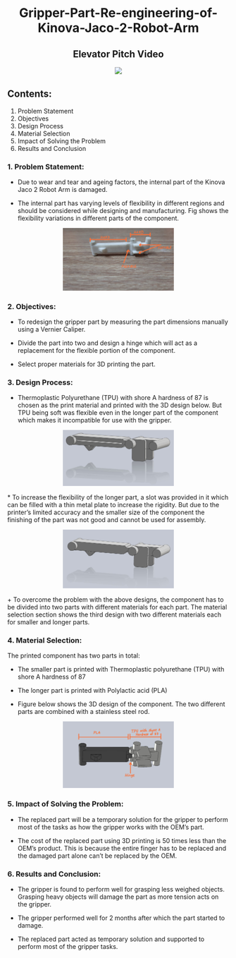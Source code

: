 <h1 align="center">Gripper-Part-Re-engineering-of-Kinova-Jaco-2-Robot-Arm</h1>

<h2 align="center">Elevator Pitch Video</h2>
<p align="center">
<a href="https://www.youtube.com/watch?v=ohfX8vRgAaY"><img src="http://img.youtube.com/vi/ohfX8vRgAaY/0.jpg"></a>
</p>

## Contents:
1. Problem Statement
2. Objectives
3. Design Process
4. Material Selection
5. Impact of Solving the Problem
6. Results and Conclusion

### 1. Problem Statement:
- Due to wear and tear and ageing factors, the internal part of the Kinova Jaco 2 Robot Arm is damaged.
* The internal part has varying levels of flexibility in different regions and should be considered while designing and manufacturing. Fig shows the flexibility variations in different parts of the component.
<p align="center">
<img src="images/OEM_part_sample.jpg" height="50%" width="50%">
</p>

### 2. Objectives:
- To redesign the gripper part by measuring the part dimensions manually using a Vernier Caliper.
* Divide the part into two and design a hinge which will act as a replacement for the flexible portion of the component.
+ Select proper materials for 3D printing the part.

### 3. Design Process:
- Thermoplastic Polyurethane (TPU) with shore A hardness of 87 is chosen as the print material and printed with the 3D design below. But TPU being soft was flexible even in the longer part of the component which makes it incompatible for use with the gripper.
<p align="center">
<img src="images/single_piece_with_slot_no_hinge..JPG" height="50%" width="50%">
</p>
* To increase the flexibility of the longer part, a slot was provided in it which can be filled with a thin metal plate to increase the rigidity. But due to the printer’s limited accuracy and the smaller size of the component the finishing of the part was not good and cannot be used for assembly.
<p align="center">
<img src="images/single_piece_with_no_slot_no_hinge.JPG" height="50%" width="50%">
</p>
+ To overcome the problem with the above designs, the component has to be divided into two parts with different materials for each part. The material selection section shows the third design with two different materials each for smaller and longer parts.

### 4. Material Selection:
The printed component has two parts in total:
* The smaller part is printed with Thermoplastic polyurethane (TPU) with shore A hardness of 87
- The longer part is printed with Polylactic acid (PLA)
+ Figure below shows the 3D design of the component. The two different parts are combined with a stainless steel rod.
<p align="center">
<img src="images/redesigned_part.png" height="50%" width="50%">
</p>

### 5. Impact of Solving the Problem:
- The replaced part will be a temporary solution for the gripper to perform most of the tasks as how the gripper works with the OEM’s part.
+  The cost of the replaced part using 3D printing is 50 times less than the OEM’s product. This is because the entire finger has to be replaced and the damaged part alone can’t be replaced by the OEM.

### 6. Results and Conclusion:
- The gripper is found to perform well for grasping less weighed objects. Grasping heavy objects will damage the part as more tension acts on the gripper.
+ The gripper performed well for 2 months after which the part started to damage.
* The replaced part acted as temporary solution and supported to perform most of the gripper tasks.
